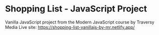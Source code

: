 # Shopping List - JavaScript Project

Vanilla JavaScript project from the Modern JavaScript course by Traversy Media
Live site: https://shopping-list-vanillajs-by-mr.netlify.app/
